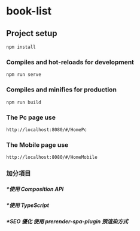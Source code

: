 # book-list

## Project setup
```
npm install
```

### Compiles and hot-reloads for development
```
npm run serve
```

### Compiles and minifies for production
```
npm run build
```

### The Pc page use
```
http://localhost:8080/#/HomePc
```

### The Mobile page use
```
http://localhost:8080/#/HomeMobile
```

### 加分項目

##### *使用 Composition API
##### *使用 TypeScript
##### *SEO 優化 使用 prerender-spa-plugin 預渲染方式
